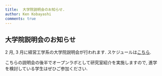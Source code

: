```yaml
---
title:  大学院説明会のお知らせ.
author: Ken Kobayashi
comments: true
---
```


## 大学院説明会のお知らせ

2 月, 3 月に経営工学系の大学院説明会が行われます. スケジュールは[こちら](https://educ.titech.ac.jp/iee/event_information/2025/067046.html).

こちらの説明会の後半でオープンラボとして研究室紹介を実施しますので, 進学を検討している学生はぜひご参加ください.

